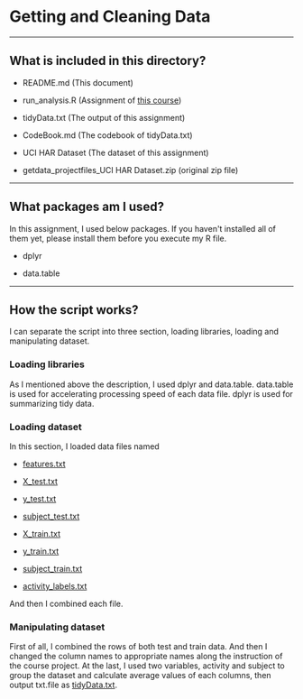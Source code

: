 # Getting and Cleaning Data

------------------------------------------------------------------------

## What is included in this directory?

-   README.md (This document)

-   run_analysis.R (Assignment of [this course](https://www.coursera.org/learn/data-cleaning/peer/FIZtT/getting-and-cleaning-data-course-project))

-   tidyData.txt (The output of this assignment)

-   CodeBook.md (The codebook of tidyData.txt)

-   UCI HAR Dataset (The dataset of this assignment)

-   getdata_projectfiles_UCI HAR Dataset.zip (original zip file)

------------------------------------------------------------------------

## What packages am I used?

In this assignment, I used below packages. If you haven't installed all of them yet, please install them before you execute my R file.

-   dplyr

-   data.table

------------------------------------------------------------------------

## How the script works?

I can separate the script into three section, loading libraries, loading and manipulating dataset.

### Loading libraries

As I mentioned above the description, I used dplyr and data.table. data.table is used for accelerating processing speed of each data file. dplyr is used for summarizing tidy data.

### Loading dataset

In this section, I loaded data files named

-   [features.txt](./UCI%20HAR%20Dataset/features.txt)

-   [X_test.txt](./UCI%20HAR%20Dataset/test/X_test.txt)

-   [y_test.txt](./UCI%20HAR%20Dataset/test/y_test.txt)

-   [subject_test.txt](./UCI%20HAR%20Dataset/test/subject_test.txt)

-   [X_train.txt](./UCI%20HAR%20Dataset/train/X_train.txt)

-   [y_train.txt](./UCI%20HAR%20Dataset/train/y_train.txt)

-   [subject_train.txt](./UCI%20HAR%20Dataset/train/subject_train.txt)

-   [activity_labels.txt](./UCI%20HAR%20Dataset/activity_labels.txt)

And then I combined each file.

### Manipulating dataset

First of all, I combined the rows of both test and train data. And then I changed the column names to appropriate names along the instruction of the course project. At the last, I used two variables, activity and subject to group the dataset and calculate average values of each columns, then output txt.file as [tidyData.txt](./tidyData.txt).

